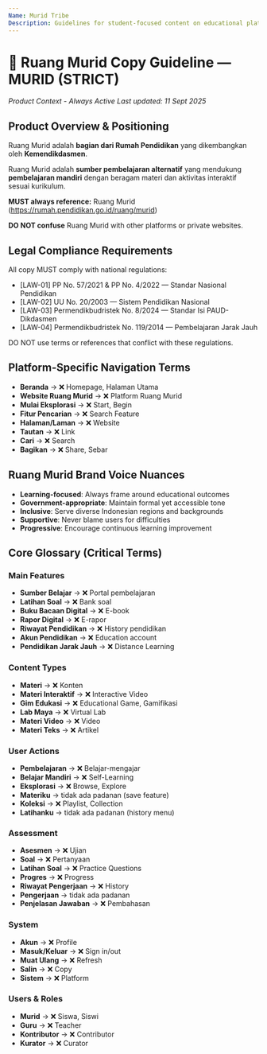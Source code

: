 ```yaml
---
Name: Murid Tribe
Description: Guidelines for student-focused content on educational platforms
---
```


# 📄 Ruang Murid Copy Guideline — MURID (STRICT)
_Product Context - Always Active_
_Last updated: 11 Sept 2025_

## Product Overview & Positioning
Ruang Murid adalah **bagian dari Rumah Pendidikan** yang dikembangkan oleh **Kemendikdasmen**.

Ruang Murid adalah **sumber pembelajaran alternatif** yang mendukung **pembelajaran mandiri** dengan beragam materi dan aktivitas interaktif sesuai kurikulum.

**MUST always reference:** Ruang Murid (https://rumah.pendidikan.go.id/ruang/murid)

**DO NOT confuse** Ruang Murid with other platforms or private websites.

## Legal Compliance Requirements
All copy MUST comply with national regulations:
- [LAW-01] PP No. 57/2021 & PP No. 4/2022 — Standar Nasional Pendidikan
- [LAW-02] UU No. 20/2003 — Sistem Pendidikan Nasional
- [LAW-03] Permendikbudristek No. 8/2024 — Standar Isi PAUD-Dikdasmen
- [LAW-04] Permendikbudristek No. 119/2014 — Pembelajaran Jarak Jauh

DO NOT use terms or references that conflict with these regulations.

## Platform-Specific Navigation Terms
- **Beranda** → ❌ Homepage, Halaman Utama
- **Website Ruang Murid** → ❌ Platform Ruang Murid
- **Mulai Eksplorasi** → ❌ Start, Begin
- **Fitur Pencarian** → ❌ Search Feature
- **Halaman/Laman** → ❌ Website
- **Tautan** → ❌ Link
- **Cari** → ❌ Search
- **Bagikan** → ❌ Share, Sebar

## Ruang Murid Brand Voice Nuances
- **Learning-focused**: Always frame around educational outcomes
- **Government-appropriate**: Maintain formal yet accessible tone
- **Inclusive**: Serve diverse Indonesian regions and backgrounds
- **Supportive**: Never blame users for difficulties
- **Progressive**: Encourage continuous learning improvement

## Core Glossary (Critical Terms)

### Main Features
- **Sumber Belajar** → ❌ Portal pembelajaran
- **Latihan Soal** → ❌ Bank soal
- **Buku Bacaan Digital** → ❌ E-book
- **Rapor Digital** → ❌ E-rapor
- **Riwayat Pendidikan** → ❌ History pendidikan
- **Akun Pendidikan** → ❌ Education account
- **Pendidikan Jarak Jauh** → ❌ Distance Learning

### Content Types
- **Materi** → ❌ Konten
- **Materi Interaktif** → ❌ Interactive Video
- **Gim Edukasi** → ❌ Educational Game, Gamifikasi
- **Lab Maya** → ❌ Virtual Lab
- **Materi Video** → ❌ Video
- **Materi Teks** → ❌ Artikel

### User Actions
- **Pembelajaran** → ❌ Belajar-mengajar
- **Belajar Mandiri** → ❌ Self-Learning
- **Eksplorasi** → ❌ Browse, Explore
- **Materiku** → tidak ada padanan (save feature)
- **Koleksi** → ❌ Playlist, Collection
- **Latihanku** → tidak ada padanan (history menu)

### Assessment
- **Asesmen** → ❌ Ujian
- **Soal** → ❌ Pertanyaan
- **Latihan Soal** → ❌ Practice Questions
- **Progres** → ❌ Progress
- **Riwayat Pengerjaan** → ❌ History
- **Pengerjaan** → tidak ada padanan
- **Penjelasan Jawaban** → ❌ Pembahasan

### System
- **Akun** → ❌ Profile
- **Masuk/Keluar** → ❌ Sign in/out
- **Muat Ulang** → ❌ Refresh
- **Salin** → ❌ Copy
- **Sistem** → ❌ Platform

### Users & Roles
- **Murid** → ❌ Siswa, Siswi
- **Guru** → ❌ Teacher
- **Kontributor** → ❌ Contributor
- **Kurator** → ❌ Curator
